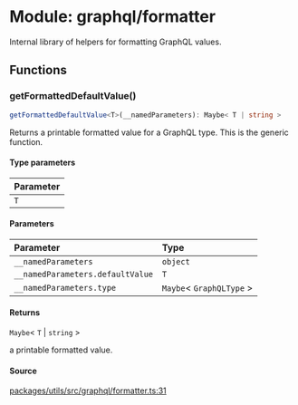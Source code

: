 # Module: graphql/formatter

Internal library of helpers for formatting GraphQL values.

## Functions

### getFormattedDefaultValue()

```ts
getFormattedDefaultValue<T>(__namedParameters): Maybe< T | string >
```

Returns a printable formatted value for a GraphQL type.
This is the generic function.

#### Type parameters

| Parameter |
| :-------- |
| `T`       |

#### Parameters

| Parameter                        | Type                       |
| :------------------------------- | :------------------------- |
| `__namedParameters`              | `object`                   |
| `__namedParameters.defaultValue` | `T`                        |
| `__namedParameters.type`         | `Maybe`\< `GraphQLType` \> |

#### Returns

`Maybe`\< `T` \| `string` \>

a printable formatted value.

#### Source

[packages/utils/src/graphql/formatter.ts:31](https://github.com/graphql-markdown/graphql-markdown/blob/main/packages/utils/src/graphql/formatter.ts#L31)
